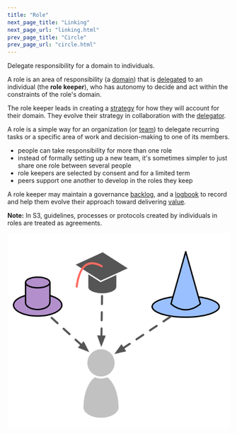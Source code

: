 ```yaml
---
title: "Role"
next_page_title: "Linking"
next_page_url: "linking.html"
prev_page_title: "Circle"
prev_page_url: "circle.html"
---
```



<div class="card summary"><div class="card-body">Delegate responsibility for a domain to individuals.
</div></div>

A role is an area of responsibility (a <a href="glossary.html#entry-domain" class="glossary-tooltip" data-toggle="tooltip" title="Domain: A distinct area of influence, activity and decision-making within an organization.">domain</a>) that is <a href="glossary.html#entry-delegation" class="glossary-tooltip" data-toggle="tooltip" title="Delegation: The grant of authority by one party (the delegator) to another (the delegatee) to account for a domain (i.e. to do certain things and/or to make certain decisions), for which the delegator maintains overall accountability.">delegated</a> to an individual (the **role keeper**), who has autonomy to decide and act within the constraints of the role's domain.

The role keeper leads in creating a <a href="glossary.html#entry-strategy" class="glossary-tooltip" data-toggle="tooltip" title="Strategy: A high level approach for how people will create value to successfully account for a domain.">strategy</a> for how they will account for their domain. They evolve their strategy in collaboration with the <a href="glossary.html#entry-delegator" class="glossary-tooltip" data-toggle="tooltip" title="Delegator: An individual or group delegating responsibility for a domain to other(s).">delegator</a>.

A role is a simple way for an organization (or <a href="glossary.html#entry-team" class="glossary-tooltip" data-toggle="tooltip" title="Team: A group of people collaborating toward a shared driver (or objective). Typically a team is part of an organization, or it is formed as a collaboration of several organizations.">team</a>) to delegate recurring tasks or a specific area of work and decision-making to one of its members.

- people can take responsibility for more than one role
- instead of formally setting up a new team, it's sometimes simpler to just share one role between several people
- role keepers are selected by consent and for a limited term
- peers support one another to develop in the roles they keep

A role keeper may maintain a governance <a href="glossary.html#entry-backlog" class="glossary-tooltip" data-toggle="tooltip" title="Backlog: A list of (often prioritized) uncompleted work items (deliverables), or drivers that need to be addressed.">backlog</a>, and a <a href="glossary.html#entry-logbook" class="glossary-tooltip" data-toggle="tooltip" title="Logbook: A (digital) system to store all information relevant for running an organization.">logbook</a> to record and help them evolve their approach toward delivering <a href="glossary.html#entry-value" class="glossary-tooltip" data-toggle="tooltip" title="Value: The importance, worth or usefulness of something in relation to a driver. Also &quot;a principle of some significance that guides behavior&quot; (mostly used as plural, &quot;values&quot;, or &quot;organizational values&quot;).">value</a>.

**Note:** In S3, guidelines, processes or protocols created by individuals in roles are treated as agreements.

![People can take responsibility for more than one role](img/illustrations/roles.png)
